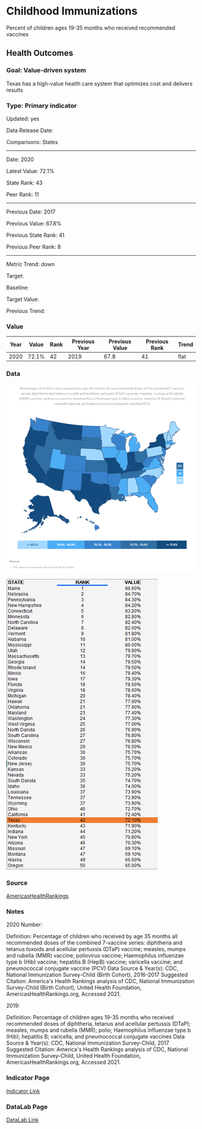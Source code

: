 # Childhood Immunizations

Percent of children ages 19-35 months who received recommended vaccines

## Health Outcomes

### Goal: Value-driven system

Texas has a high-value health care system that optimizes cost and delivers results

### Type: Primary indicator

Updated: yes

Data Release Date: 

Comparisons: States

----

Date: 2020

Latest Value: 72.1%

State Rank: 43

Peer Rank: 11

----

Previous Date:  2017

Previous Value: 67.8%

Previous State Rank:   41

Previous Peer Rank: 8


----
Metric Trend: down

Target: 

Baseline: 

Target Value: 

Previous Trend: 



### Value

|Year         |  Value      | Rank        | Previous Year| Previous Value | Previous Rank  | Trend| 
| ----------- | ----------- | ----------- | ----------- | ----------- | ----------- | -----------|
|    2020     |    72.1%     |     42      |    2019      |     67.8     |     41     |   flat     |

### Data

![map](./images/map_immunizations.PNG)

![data](./images/data_immunizations.PNG)


### Source

<!-- https://www.dshs.texas.gov/immunize/coverage/NIS/

https://www.cdc.gov/vaccines/imz-managers/coverage/childvaxview/interactive-reports/index.html -->

[AmericasHealthRankings](https://www.americashealthrankings.org/explore/annual/measure/Immunize_b/state/TX)


### Notes

2020 Number:

Definition: Percentage of children who received by age 35 months all recommended doses of the combined 7-vaccine series: diphtheria and tetanus toxoids and acellular pertussis (DTaP) vaccine; measles, mumps and rubella (MMR) vaccine; poliovirus vaccine; Haemophilus influenzae type b (Hib) vaccine; hepatitis B (HepB) vaccine; varicella vaccine; and pneumococcal conjugate vaccine (PCV)
Data Source & Year(s): CDC, National Immunization Survey-Child (Birth Cohort), 2016-2017
Suggested Citation: America's Health Rankings analysis of CDC, National Immunization Survey-Child (Birth Cohort), United Health Foundation, AmericasHealthRankings.org, Accessed 2021.

2019:

Definition: Percentage of children ages 19-35 months who received recommended doses of diphtheria, tetanus and acellular pertussis (DTaP); measles, mumps and rubella (MMR); polio; Haemophilus influenzae type b (Hib); hepatitis B; varicella; and pneumococcal conjugate vaccines
Data Source & Year(s): CDC, National Immunization Survey-Child, 2017
Suggested Citation: America's Health Rankings analysis of CDC, National Immunization Survey-Child, United Health Foundation, AmericasHealthRankings.org, Accessed 2021.



### Indicator Page

[Indicator Link](https://indicators.texas2036.org/indicator/59)


### DataLab Page


[DataLab Link](https://datalab.texas2036.org/olxykof/health-indicators-on-us-states-2017?country=1000440&indicator=1000730&accesskey=szxjfqb)

